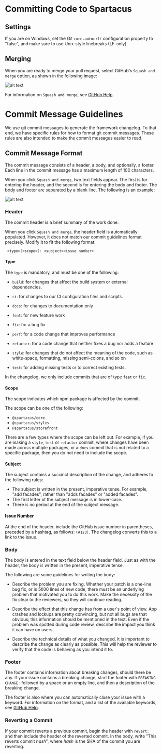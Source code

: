 # Committing Code to Spartacus

## Settings
If you are on Windows, set the Git `core.autocrlf` configuration property to "false", and make sure to use Unix-style linebreaks (LF-only).

## Merging

When you are ready to merge your pull request, select GitHub's `Squash and merge` option, as shown in the following image:

![alt text](https://github.com/SAP/cloud-commerce-spartacus-storefront/tree/develop/docs/assets/images/Squash_and_merge_button.png "Squash and merge button")

For information on  `Squash and merge`, see [GitHub Help](https://help.github.com/articles/about-pull-request-merges/).


# Commit Message Guidelines

We use git commit messages to generate the framework changelog. To that end, we have specific rules for how to format git commit messages. These rules are also intended to make the commit messages easier to read.

## Commit Message Format

The commit message consists of a header, a body, and optionally, a footer. Each line in the commit message has a maximum length of 100 characters.

When you click `Squash and merge`, two text fields appear. The first is for entering the header, and the second is for entering the body and footer. The body and footer are separated by a blank line. The following is an example:

![alt text](https://github.com/SAP/cloud-commerce-spartacus-storefront/tree/develop/docs/assets/images/Squash_and_merge_header.png "Commit message header")

### Header

The commit header is a brief summary of the work done.

When you click `Squash and merge`, the header field is automatically populated. However, it does not match our commit guidelines format precisely. Modify it to fit the following format: 

```
 <type>(<scope>): <subject><issue number>
``` 
#### Type

The `type` is mandatory, and must be one of the following:

* `build`: for changes that affect the build system or external dependencies.

* `ci`: for changes to our CI configuration files and scripts.

* `docs`: for changes to documentation only

* `feat`: for new feature work

* `fix`: for a bug fix

* `perf`: for a code change that improves performance

* `refactor`: for a code change that neither fixes a bug nor adds a feature

* `style`: for changes that do not affect the meaning of the code, such as white-space, formatting, missing semi-colons, and so on

* `test`: for adding missing tests or to correct existing tests.

In the changelog, we only include commits that are of type `feat` or `fix`.

#### Scope

The scope indicates which npm package is affected by the commit.

The scope can be one of the following:

* `@spartacus/core`
* `@spartacus/styles`
* `@spartacus/storefront`

There are a few types where the scope can be left out. For example, if you are making a `style`, `test` or `refactor` commit, where changes have been made across multiple packages, or a `docs` commit that is not related to a specific package, then you do not need to include the scope.

#### Subject

The subject contains a succinct description of the change, and adheres to the following rules:

* The subject is written in the present, imperative tense. For example, "add facades", rather than "adds facades" or "added facades".
* The first letter of the subject message is in lower-case.
* There is no period at the end of the subject message.

#### Issue Number

At the end of the header, include the GitHub issue number in parentheses, preceded by a hashtag, as follows: `(#123)`. The changelog converts this to a link to the issue.


### Body

The body is entered in the text field below the header field. Just as with the header, the body is written in the present, imperative tense.

The following are some guidelines for writing the body:

* Describe the problem you are fixing. Whether your patch is a one-line bug fix, or is 5000 lines of new code, there must be an underlying problem that motivated you to do this work. Make the necessity of the fix clear to the reviewers, so they will continue reading.

* Describe the effect that this change has from a user's point of view. App crashes and lockups are pretty convincing, but not all bugs are that obvious; this information should be mentioned in the text. Even if the problem was spotted during code review, describe the impact you think it can have on users.

* Describe the technical details of what you changed. It is important to describe the change as clearly as possible. This will help the reviewer to verify that the code is behaving as you intend it to.


### Footer

The footer contains information about breaking changes, should there be any. If your issue contains a breaking change, start the footer with `BREAKING CHANGE:` followed by a space or an empty line, and then a description of the breaking change.

The footer is also where you can automatically close your issue with a keyword. For information on the format, and a list of the available keywords, see [GitHub Help](https://help.github.com/articles/closing-issues-using-keywords/).


### Reverting a Commit

If your commit reverts a previous commit, begin the header with `revert:` and then include the header of the reverted commit. In the body, write "This reverts commit _hash_", where _hash_ is the SHA of the commit you are reverting.

